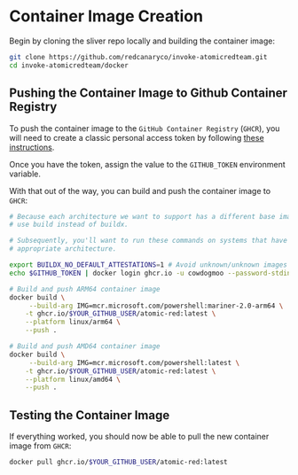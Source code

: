 # Container Image Creation

Begin by cloning the sliver repo locally and building the container image:

```bash
git clone https://github.com/redcanaryco/invoke-atomicredteam.git
cd invoke-atomicredteam/docker
```

## Pushing the Container Image to Github Container Registry

To push the container image to the `GitHub Container Registry` (`GHCR`), you
will need to create a classic personal access token by following
[these instructions](https://docs.github.com/en/packages/working-with-a-github-packages-registry/working-with-the-container-registry).

Once you have the token, assign the value to the `GITHUB_TOKEN` environment variable.

With that out of the way, you can build and push the container image to `GHCR`:

```bash
# Because each architecture we want to support has a different base image
# use build instead of buildx.

# Subsequently, you'll want to run these commands on systems that have the
# appropriate architecture.

export BUILDX_NO_DEFAULT_ATTESTATIONS=1 # Avoid unknown/unknown images from being pushed
echo $GITHUB_TOKEN | docker login ghcr.io -u cowdogmoo --password-stdin

# Build and push ARM64 container image
docker build \
     --build-arg IMG=mcr.microsoft.com/powershell:mariner-2.0-arm64 \
    -t ghcr.io/$YOUR_GITHUB_USER/atomic-red:latest \
    --platform linux/arm64 \
    --push .

# Build and push AMD64 container image
docker build \
     --build-arg IMG=mcr.microsoft.com/powershell:latest \
    -t ghcr.io/$YOUR_GITHUB_USER/atomic-red:latest \
    --platform linux/amd64 \
    --push .
```

## Testing the Container Image

If everything worked, you should now be able to pull the new container image
from `GHCR`:

```bash
docker pull ghcr.io/$YOUR_GITHUB_USER/atomic-red:latest
```
